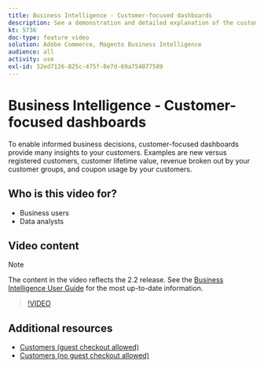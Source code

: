 ```yaml
---
title: Business Intelligence - Customer-focused dashboards
description: See a demonstration and detailed explanation of the customer-focused dashboards.
kt: 5736
doc-type: feature video
solution: Adobe Commerce, Magento Business Intelligence
audience: all
activity: use
exl-id: 32ed7126-825c-475f-8e7d-69a754077589
---
```

# Business Intelligence - Customer-focused dashboards

To enable informed business decisions, customer-focused dashboards provide many insights to your customers. Examples are new versus registered customers, customer lifetime value, revenue broken out by your customer groups, and coupon usage by your customers.

## Who is this video for?

- Business users
- Data analysts

## Video content

>[!NOTE]
>
>The content in the video reflects the 2.2 release. See the [Business Intelligence User Guide](https://docs.magento.com/mbi/) for the most up-to-date information.

>[!VIDEO](https://video.tv.adobe.com/v/35990?quality=12&learn=on)

## Additional resources

- [Customers (guest checkout allowed)](https://docs.magento.com/mbi/data-user/dashboards/dashboards-pro.html#customers-guest-checkout-allowed)
- [Customers (no guest checkout allowed)](https://docs.magento.com/mbi/data-user/dashboards/dashboards-pro.html#customers-no-guest-checkout-allowed)
